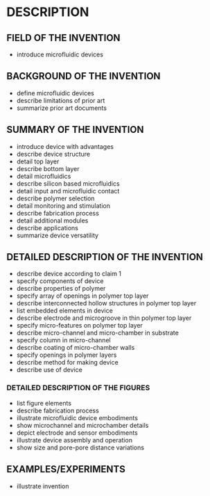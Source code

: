 # DESCRIPTION

## FIELD OF THE INVENTION

- introduce microfluidic devices

## BACKGROUND OF THE INVENTION

- define microfluidic devices
- describe limitations of prior art
- summarize prior art documents

## SUMMARY OF THE INVENTION

- introduce device with advantages
- describe device structure
- detail top layer
- describe bottom layer
- detail microfluidics
- describe silicon based microfluidics
- detail input and microfluidic contact
- describe polymer selection
- detail monitoring and stimulation
- describe fabrication process
- detail additional modules
- describe applications
- summarize device versatility

## DETAILED DESCRIPTION OF THE INVENTION

- describe device according to claim 1
- specify components of device
- describe properties of polymer
- specify array of openings in polymer top layer
- describe interconnected hollow structures in polymer top layer
- list embedded elements in device
- describe electrode and microgroove in thin polymer top layer
- specify micro-features on polymer top layer
- describe micro-channel and micro-chamber in substrate
- specify column in micro-channel
- describe coating of micro-chamber walls
- specify openings in polymer layers
- describe method for making device
- describe use of device

### DETAILED DESCRIPTION OF THE FIGURES

- list figure elements
- describe fabrication process
- illustrate microfluidic device embodiments
- show microchannel and microchamber details
- depict electrode and sensor embodiments
- illustrate device assembly and operation
- show size and pore-pore distance variations

## EXAMPLES/EXPERIMENTS

- illustrate invention

